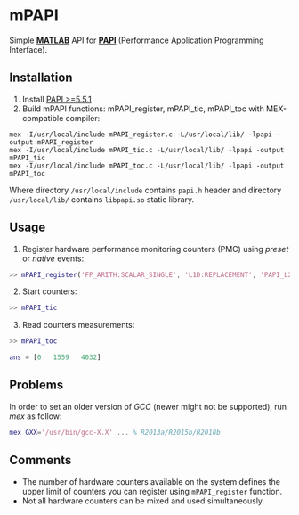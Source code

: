 # mPAPI

Simple [**MATLAB**](https://www.mathworks.com/products/matlab.html) API for [**PAPI**](http://icl.cs.utk.edu/papi/) (Performance Application Programming Interface).

## Installation

1. Install [PAPI >=5.5.1](http://icl.cs.utk.edu/papi/)
2. Build mPAPI functions: mPAPI_register, mPAPI_tic, mPAPI_toc with MEX-compatible compiler:
```
mex -I/usr/local/include mPAPI_register.c -L/usr/local/lib/ -lpapi -output mPAPI_register
mex -I/usr/local/include mPAPI_tic.c -L/usr/local/lib/ -lpapi -output mPAPI_tic
mex -I/usr/local/include mPAPI_toc.c -L/usr/local/lib/ -lpapi -output mPAPI_toc
```

Where directory ``/usr/local/include`` contains ``papi.h`` header and directory ``/usr/local/lib/`` contains ``libpapi.so`` static library.

## Usage

1. Register hardware performance monitoring counters (PMC) using _preset_ or _native_ events:
```matlab
>> mPAPI_register('FP_ARITH:SCALAR_SINGLE', 'L1D:REPLACEMENT', 'PAPI_L2_ICA')
```
2. Start counters:
```matlab
>> mPAPI_tic
```
3. Read counters measurements:
```matlab
>> mPAPI_toc

ans = [0   1559   4032]
```
## Problems

In order to set an older version of _GCC_ (newer might not be supported), run _mex_ as follow:

```matlab
mex GXX='/usr/bin/gcc-X.X' ... % R2013a/R2015b/R2018b
```

## Comments

* The number of hardware counters available on the system defines the upper limit of counters you can register using ``mPAPI_register`` function.
* Not all hardware counters can be mixed and used simultaneously.
